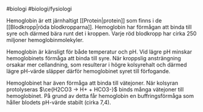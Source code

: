 #biologi #biologi/fysiologi 

Hemoglobin är ett järnhaltigt [[Protein|protein]] som finns i de [[Blodkropp|röda blodkropparna]]. Hemoglobin har förmågan att binda till syre och därmed bära runt det i kroppen. Varje röd blodkropp har cirka 250 miljoner hemoglobinmolekyler.

Hemoglobin är känsligt för både temperatur och pH. Vid lägre pH minskar hemoglobinets förmåga att binda till syre. När kroppslig ansträngning orsakar mer cellandning, som resulterar i högre kolsyrehalt och därmed lägre pH-värde släpper därför hemoglobinet syret till förfogande.

Hemoglobinet har även förmåga att binda till vätejoner. När kolsyran protolyseras $\ce{H2CO3 -> H+ + HCO3-}$ binds många vätejoner till hemoglobinet. På grund av detta får hemoglobin en buffringsförmåga som håller blodets pH-värde stabilt (cirka 7,4).